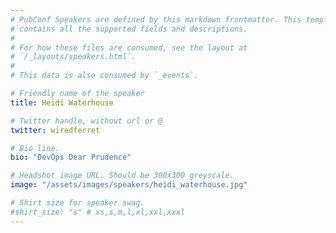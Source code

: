 ```yaml
---
# PubConf Speakers are defined by this markdown frontmatter. This template
# contains all the supported fields and descriptions.
#
# For how these files are consumed, see the layout at
# `/_layouts/speakers.html`.
#
# This data is also consumed by `_events`.

# Friendly name of the speaker
title: Heidi Waterhouse

# Twitter handle, without url or @
twitter: wiredferret

# Bio line.
bio: "DevOps Dear Prudence"

# Headshot image URL. Should be 300x300 greyscale.
image: "/assets/images/speakers/heidi_waterhouse.jpg"

# Shirt size for speaker swag.
#shirt_size: "s" # xs,s,m,l,xl,xxl,xxxl
---
```

